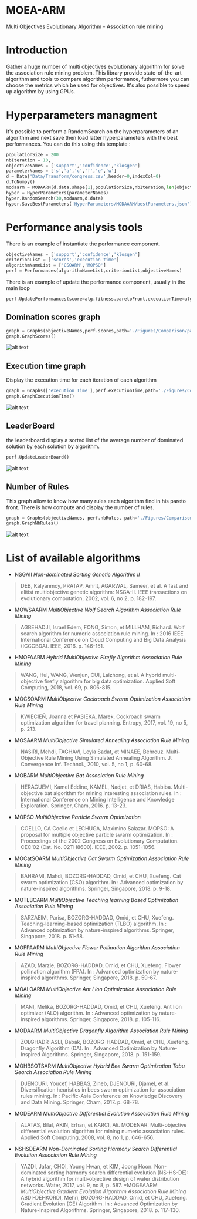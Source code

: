 # MOEA-ARM
Multi Objectives Evolutionary Algorithm - Association rule mining
# Introduction
Gather a huge number of multi objectives evolutionary algorithm for solve the association rule mining problem. This library provide state-of-the-art algorithm and tools to compare algorithm performance, futhermore you can choose the metrics which be used for objectives. It's also possible to speed up algorithm by using GPUs.
# Hyperparameters managment 
It's possible to perform a RandomSearch on the hyperparameters of an algorithm and next save then load latter hyperparameters with the best performances. You can do this using this template :
```python
populationSize = 200
nbIteration = 10,
objectiveNames = ['support','confidence','klosgen']
parameterNames = ['s','a','c','f','e','w']
d = Data('Data/Transform/congress.csv',header=0,indexCol=0)
d.ToNumpy()
modaarm = MODAARM(d.data.shape[1],populationSize,nbIteration,len(objectiveNames),objectiveNames,d.data)
hyper = HyperParameters(parameterNames)
hyper.RandomSearch(30,modaarm,d.data)
hyper.SaveBestParameters('HyperParameters/MODAARM/bestParameters.json')
```
# Performance analysis tools
There is an example of instantiate the performance component.
```python
objectiveNames = ['support','confidence','klosgen']
criterionList = ['scores','execution time']
algorithmNameList = ['CSOARM','MOPSO']
perf = Performances(algorithmNameList,criterionList,objectiveNames)
```
There is an example of update the performance component, usually in the main loop
```python
perf.UpdatePerformances(score=alg.fitness.paretoFront,executionTime=alg.executionTime,i=i,algorithmName=algorithmNameList[k])
```
  ## Domination scores graph
  ```python
graph = Graphs(objectiveNames,perf.scores,path='./Figures/Comparison/paretoFront'+str(i),display=False)
graph.GraphScores()
  ```
  ![alt text](https://github.com/TheophileBERTELOOT/MOEA-ARM/blob/main/Figures/Readme/comparison.gif "Comparison of found Pareto front")
  ## Execution time graph
  Display the execution time for each iteration of each algorithm
  ```python
graph = Graphs(['execution Time'],perf.executionTime,path='./Figures/Comparison/execution_time')
graph.GraphExecutionTime()
  ```
   ![alt text](https://github.com/TheophileBERTELOOT/MOEA-ARM/blob/main/Figures/Readme/ExecutionTime.png "Execution time")
  ## LeaderBoard
  the leaderboard display a sorted list of the average number of dominated solution by each solution by algorithm.
  ```python
perf.UpdateLeaderBoard()
  ```
  ![alt text](https://github.com/TheophileBERTELOOT/MOEA-ARM/blob/main/Figures/Readme/LeaderBoard.PNG "leaderboard")
  
  ## Number of Rules
  This graph allow to know how many rules each algorithm find in his pareto front. There is how compute and display the number of rules.
   ```python
graph = Graphs(objectiveNames, perf.nbRules, path='./Figures/Comparison/nbRules' + str(i), display=True)
graph.GraphNbRules()
  ```
  ![alt text](https://github.com/TheophileBERTELOOT/MOEA-ARM/blob/main/Figures/Readme/nbRules.png "nbRules")
 
# List of available algorithms
* NSGAII *Non-dominated Sorting Genetic Algorithm II* 
> DEB, Kalyanmoy, PRATAP, Amrit, AGARWAL, Sameer, et al. A fast and elitist multiobjective genetic algorithm: NSGA-II. IEEE transactions on evolutionary computation, 2002, vol. 6, no 2, p. 182-197.
* MOWSAARM *MultiObjective Wolf Search Algorithm Association Rule Mining*
> AGBEHADJI, Israel Edem, FONG, Simon, et MILLHAM, Richard. Wolf search algorithm for numeric association rule mining. In : 2016 IEEE International Conference on Cloud Computing and Big Data Analysis (ICCCBDA). IEEE, 2016. p. 146-151.
* HMOFAARM *Hybrid MultiObjective Firefly Algorithm Association Rule Mining*
> WANG, Hui, WANG, Wenjun, CUI, Laizhong, et al. A hybrid multi-objective firefly algorithm for big data optimization. Applied Soft Computing, 2018, vol. 69, p. 806-815.
* MOCSOARM *MultiObjective Cockroach Swarm Optimization Association Rule Mining*
> KWIECIEŃ, Joanna et PASIEKA, Marek. Cockroach swarm optimization algorithm for travel planning. Entropy, 2017, vol. 19, no 5, p. 213.
* MOSAARM *MultiObjective Simulated Annealing Association Rule Mining*
> NASIRI, Mehdi, TAGHAVI, Leyla Sadat, et MINAEE, Behrouz. Multi-Objective Rule Mining Using Simulated Annealing Algorithm. J. Convergence Inf. Technol., 2010, vol. 5, no 1, p. 60-68.
* MOBARM *MultiObjective Bat Association Rule Mining*
> HERAGUEMI, Kamel Eddine, KAMEL, Nadjet, et DRIAS, Habiba. Multi-objective bat algorithm for mining interesting association rules. In : International Conference on Mining Intelligence and Knowledge Exploration. Springer, Cham, 2016. p. 13-23.
* MOPSO *MultiObjective Particle Swarm Optimization*
> COELLO, CA Coello et LECHUGA, Maximino Salazar. MOPSO: A proposal for multiple objective particle swarm optimization. In : Proceedings of the 2002 Congress on Evolutionary Computation. CEC'02 (Cat. No. 02TH8600). IEEE, 2002. p. 1051-1056.
* MOCatSOARM *MultiObjective Cat Swarm Optimization Association Rule Mining*
> BAHRAMI, Mahdi, BOZORG-HADDAD, Omid, et CHU, Xuefeng. Cat swarm optimization (CSO) algorithm. In : Advanced optimization by nature-inspired algorithms. Springer, Singapore, 2018. p. 9-18.
* MOTLBOARM *MultiObjective Teaching learning Based Optimization Association Rule Mining*
> SARZAEIM, Parisa, BOZORG-HADDAD, Omid, et CHU, Xuefeng. Teaching-learning-based optimization (TLBO) algorithm. In : Advanced optimization by nature-inspired algorithms. Springer, Singapore, 2018. p. 51-58.
* MOFPAARM *MultiObjective Flower Pollination Algorithm Association Rule Mining*
> AZAD, Marzie, BOZORG-HADDAD, Omid, et CHU, Xuefeng. Flower pollination algorithm (FPA). In : Advanced optimization by nature-inspired algorithms. Springer, Singapore, 2018. p. 59-67.
* MOALOARM *MultiObjective Ant Lion Optimization Association Rule Mining*
> MANI, Melika, BOZORG-HADDAD, Omid, et CHU, Xuefeng. Ant lion optimizer (ALO) algorithm. In : Advanced optimization by nature-inspired algorithms. Springer, Singapore, 2018. p. 105-116.
* MODAARM *MultiObjective Dragonfly Algorithm Association Rule Mining*
> ZOLGHADR-ASLI, Babak, BOZORG-HADDAD, Omid, et CHU, Xuefeng. Dragonfly Algorithm (DA). In : Advanced Optimization by Nature-Inspired Algorithms. Springer, Singapore, 2018. p. 151-159.
* MOHBSOTSARM *MultiObjective Hybrid Bee Swarm Optimization Tabu Search Association Rule Mining*
>DJENOURI, Youcef, HABBAS, Zineb, DJENOURI, Djamel, et al. Diversification heuristics in bees swarm optimization for association rules mining. In : Pacific-Asia Conference on Knowledge Discovery and Data Mining. Springer, Cham, 2017. p. 68-78.
* MODEARM *MultiObjective Differential Evolution Association Rule Mining*
>ALATAS, Bilal, AKIN, Erhan, et KARCI, Ali. MODENAR: Multi-objective differential evolution algorithm for mining numeric association rules. Applied Soft Computing, 2008, vol. 8, no 1, p. 646-656.
* NSHSDEARM *Non-Dominated Sorting Harmony Search Differential Evolution Association Rule Mining*
>YAZDI, Jafar, CHOI, Young Hwan, et KIM, Joong Hoon. Non-dominated sorting harmony search differential evolution (NS-HS-DE): A hybrid algorithm for multi-objective design of water distribution networks. Water, 2017, vol. 9, no 8, p. 587.
*MOGEAARM *MultiObjective Gradient Evolution Algorithm Association Rule Mining*
>ABDI-DEHKORDI, Mehri, BOZORG-HADDAD, Omid, et CHU, Xuefeng. Gradient Evolution (GE) Algorithm. In : Advanced Optimization by Nature-Inspired Algorithms. Springer, Singapore, 2018. p. 117-130.
